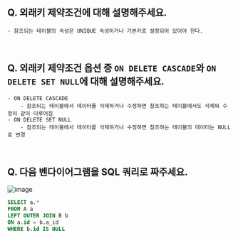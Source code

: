 ## Q. 외래키 제약조건에 대해 설명해주세요.
```
- 참조되는 테이블의 속성은 UNIQUE 속성이거나 기본키로 설정되어 있어야 한다.
```
<br>

## Q. 외래키 제약조건 옵션 중 `ON DELETE CASCADE`와 `ON DELETE SET NULL`에 대해 설명해주세요.
```
- ON DELETE CASCADE
    - 참조되는 테이블에서 데이터를 삭제하거나 수정하면 참조하는 테이블에서도 삭제와 수정이 같이 이루어짐
- ON DELETE SET NULL
    - 참조되는 테이블에서 데이터를 삭제하거나 수정하면 참조하는 테이블의 데이터는 NULL로 변경
```

<br>

## Q. 다음 벤다이어그램을 SQL 쿼리로 짜주세요.
![image](https://user-images.githubusercontent.com/68289543/228886067-dc6a8a91-4cc4-4498-a90f-69f6d80b7bb6.png)
``` sql
SELECT a.*
FROM A a
LEFT OUTER JOIN B b
ON a.id = b.a_id
WHERE b.id IS NULL
```
